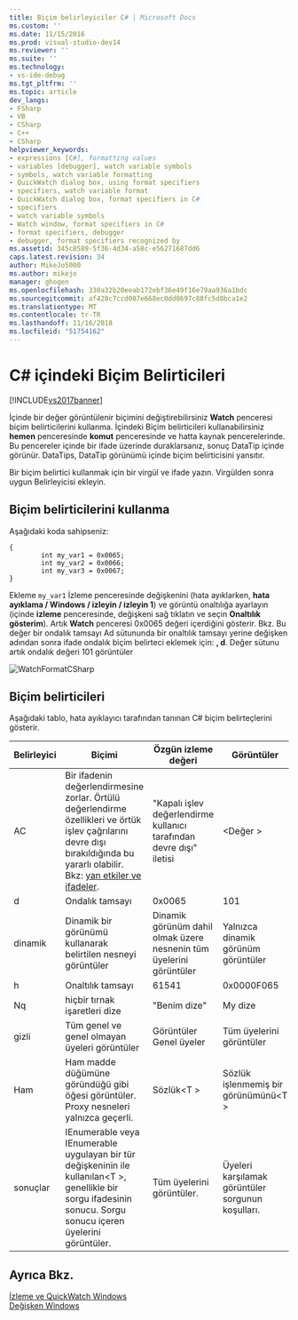 ```yaml
---
title: Biçim belirleyiciler C# | Microsoft Docs
ms.custom: ''
ms.date: 11/15/2016
ms.prod: visual-studio-dev14
ms.reviewer: ''
ms.suite: ''
ms.technology:
- vs-ide-debug
ms.tgt_pltfrm: ''
ms.topic: article
dev_langs:
- FSharp
- VB
- CSharp
- C++
- CSharp
helpviewer_keywords:
- expressions [C#], formatting values
- variables [debugger], watch variable symbols
- symbols, watch variable formatting
- QuickWatch dialog box, using format specifiers
- specifiers, watch variable format
- QuickWatch dialog box, format specifiers in C#
- specifiers
- watch variable symbols
- Watch window, format specifiers in C#
- format specifiers, debugger
- debugger, format specifiers recognized by
ms.assetid: 345c8589-5f36-4d34-a58c-e56271687dd6
caps.latest.revision: 34
author: MikeJo5000
ms.author: mikejo
manager: ghogen
ms.openlocfilehash: 330a32b20eeab172ebf36e49f16e79aa936a1bdc
ms.sourcegitcommit: af428c7ccd007e668ec0dd8697c88fc5d8bca1e2
ms.translationtype: MT
ms.contentlocale: tr-TR
ms.lasthandoff: 11/16/2018
ms.locfileid: "51754162"
---
```

# <a name="format-specifiers-in-c"></a>C# içindeki Biçim Belirticileri #
[!INCLUDE[vs2017banner](../includes/vs2017banner.md)]

İçinde bir değer görüntülenir biçimini değiştirebilirsiniz **Watch** penceresi biçim belirticilerini kullanma. İçindeki Biçim belirticileri kullanabilirsiniz **hemen** penceresinde **komut** penceresinde ve hatta kaynak pencerelerinde. Bu pencereler içinde bir ifade üzerinde duraklarsanız, sonuç DataTip içinde görünür. DataTips, DataTip görünümü içinde biçim belirticisini yansıtır.  
  
 Bir biçim belirtici kullanmak için bir virgül ve ifade yazın. Virgülden sonra uygun Belirleyicisi ekleyin.  
  
## <a name="using-format-specifiers"></a>Biçim belirticilerini kullanma  
 Aşağıdaki koda sahipseniz:  
  
```  
{  
        int my_var1 = 0x0065;  
        int my_var2 = 0x0066;  
        int my_var3 = 0x0067;  
}  
```  
  
 Ekleme `my_var1` İzleme penceresinde değişkenini (hata ayıklarken, **hata ayıklama / Windows / izleyin / izleyin 1**) ve görüntü onaltılığa ayarlayın (içinde **izleme** penceresinde, değişkeni sağ tıklatın ve seçin **Onaltılık gösterim**). Artık **Watch** penceresi 0x0065 değeri içerdiğini gösterir. Bkz. Bu değer bir ondalık tamsayı Ad sütununda bir onaltılık tamsayı yerine değişken adından sonra ifade ondalık biçim belirteci eklemek için: **, d**. Değer sütunu artık ondalık değeri 101 görüntüler  
  
 ![WatchFormatCSharp](../debugger/media/watchformatcsharp.png "WatchFormatCSharp")  
  
## <a name="format-specifiers"></a>Biçim belirticileri  
 Aşağıdaki tablo, hata ayıklayıcı tarafından tanınan C# biçim belirteçlerini gösterir.  
  
|Belirleyici|Biçimi|Özgün izleme değeri|Görüntüler|  
|---------------|------------|--------------------------|--------------|  
|AC|Bir ifadenin değerlendirmesine zorlar. Örtülü değerlendirme özellikleri ve örtük işlev çağrılarını devre dışı bırakıldığında bu yararlı olabilir. Bkz: [yan etkiler ve ifadeler](http://msdn.microsoft.com/library/e1f8a6ea-9e19-481d-b6bd-df120ad3bf4e).|"Kapalı işlev değerlendirme kullanıcı tarafından devre dışı" iletisi|\<Değer >|  
|d|Ondalık tamsayı|0x0065|101|  
|dinamik|Dinamik bir görünümü kullanarak belirtilen nesneyi görüntüler|Dinamik görünüm dahil olmak üzere nesnenin tüm üyelerini görüntüler|Yalnızca dinamik görünüm görüntüler|  
|h|Onaltılık tamsayı|61541|0x0000F065|  
|Nq|hiçbir tırnak işaretleri dize|"Benim dize"|My dize|  
|gizli|Tüm genel ve genel olmayan üyeleri görüntüler|Görüntüler Genel üyeler|Tüm üyelerini görüntüler|  
|Ham|Ham madde düğümüne göründüğü gibi öğesi görüntüler. Proxy nesneleri yalnızca geçerli.|Sözlük\<T >|Sözlük işlenmemiş bir görünümünü\<T >|  
|sonuçlar|IEnumerable veya IEnumerable uygulayan bir tür değişkeninin ile kullanılan\<T >, genellikle bir sorgu ifadesinin sonucu. Sorgu sonucu içeren üyelerini görüntüler.|Tüm üyelerini görüntüler.|Üyeleri karşılamak görüntüler sorgunun koşulları.|  
  
## <a name="see-also"></a>Ayrıca Bkz.  
 [İzleme ve QuickWatch Windows](../debugger/watch-and-quickwatch-windows.md)   
 [Değişken Windows](http://msdn.microsoft.com/library/ce0a67f6-2502-4b7a-ba45-cc32f8aeba3e)





